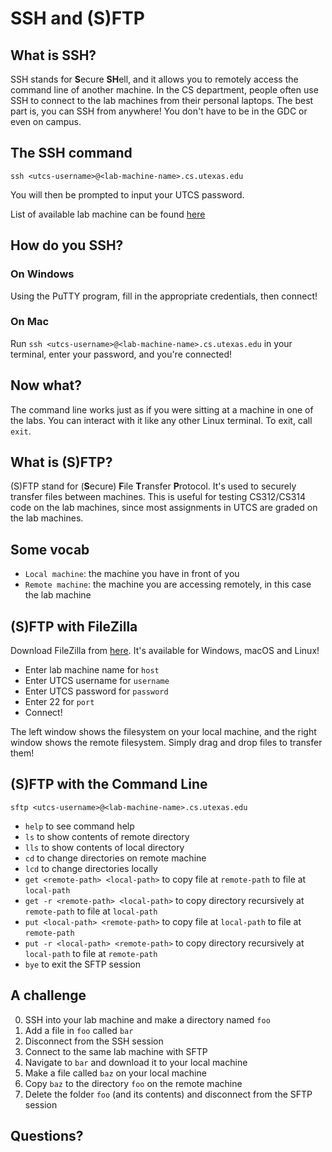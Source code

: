 # SSH and (S)FTP

## What is SSH?

SSH stands for **S**ecure **SH**ell, and it allows you to remotely access the command line of another machine. In the CS department, people often use SSH to connect to the lab machines from their personal laptops. The best part is, you can SSH from anywhere! You don't have to be in the GDC or even on campus.

## The SSH command

```
ssh <utcs-username>@<lab-machine-name>.cs.utexas.edu
```

You will then be prompted to input your UTCS password.

List of available lab machine can be found [here](https://apps.cs.utexas.edu/unixlabstatus/)

## How do you SSH?

### On Windows

Using the PuTTY program, fill in the appropriate credentials, then connect!

### On Mac

Run `ssh <utcs-username>@<lab-machine-name>.cs.utexas.edu` in your terminal, enter your password, and you're connected!

## Now what?

The command line works just as if you were sitting at a machine in one of the labs. You can interact with it like any other Linux terminal. To exit, call `exit`.

## What is (S)FTP?

(S)FTP stand for (**S**ecure) **F**ile **T**ransfer **P**rotocol. It's used to securely transfer files between machines. This is useful for testing CS312/CS314 code on the lab machines, since most assignments in UTCS are graded on the lab machines.

## Some vocab

- `Local machine`: the machine you have in front of you
- `Remote machine`: the machine you are accessing remotely, in this case the lab machine

## (S)FTP with FileZilla

Download FileZilla from [here](https://filezilla-project.org/download.php). It's available for Windows, macOS and Linux!

- Enter lab machine name for `host`
- Enter UTCS username for `username`
- Enter UTCS password for `password`
- Enter 22 for `port`
- Connect!

The left window shows the filesystem on your local machine, and the right window shows the remote filesystem. Simply drag and drop files to transfer them!

## (S)FTP with the Command Line

```
sftp <utcs-username>@<lab-machine-name>.cs.utexas.edu
```

- `help` to see command help
- `ls` to show contents of remote directory
- `lls` to show contents of local directory
- `cd` to change directories on remote machine
- `lcd` to change directories locally
- `get <remote-path> <local-path>` to copy file at `remote-path` to file at `local-path `
- `get -r <remote-path> <local-path>` to copy directory recursively at `remote-path` to file at `local-path `
- `put <local-path> <remote-path>` to copy file at `local-path` to file at `remote-path `
- `put -r <local-path> <remote-path>` to copy directory recursively at `local-path` to file at `remote-path `
- `bye` to exit the SFTP session

## A challenge

0. SSH into your lab machine and make a directory named `foo`
1. Add a file in `foo` called `bar`
2. Disconnect from the SSH session
3. Connect to the same lab machine with SFTP
4. Navigate to `bar` and download it to your local machine
5. Make a file called `baz` on your local machine
6. Copy `baz` to the directory `foo` on the remote machine
7. Delete the folder `foo` (and its contents) and disconnect from the SFTP session

## Questions?
